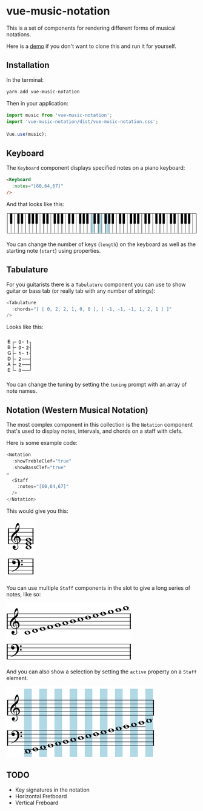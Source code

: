 # vue-music-notation

This is a set of components for rendering different forms of musical notations.

Here is a [demo](https://jherr.github.io/vue-music-notation/) if you don't want to clone this and run it for yourself.

## Installation

In the terminal:

```bash
yarn add vue-music-notation
```

Then in your application:

```js
import music from 'vue-music-notation';
import 'vue-music-notation/dist/vue-music-notation.css';

Vue.use(music);
```

## Keyboard

The `Keyboard` component displays specified notes on a piano keyboard:

```html
<Keyboard
  :notes="[60,64,67]"
/>
```

And that looks like this:

![Keyboard image](./images/keyboard.png)

You can change the number of keys (`length`) on the keyboard as well as the starting note (`start`) using properties.

## Tabulature

For you guitarists there is a `Tabulature` component you can use to show guitar or bass tab (or really tab with any number of strings):

```js
<Tabulature
  :chords="[ [ 0, 2, 2, 1, 0, 0 ], [ -1, -1, -1, 1, 2, 1 ] ]"
/>
```

Looks like this:

![Tabulature](./images/tabulature.png)

You can change the tuning by setting the `tuning` prompt with an array of note names.

## Notation (Western Musical Notation)

The most complex component in this collection is the `Notation` component that's used to display notes, intervals, and chords on a staff with clefs.

Here is some example code:

```js
<Notation
  :showTrebleClef="true"
  :showBassClef="true"
>
  <Staff
    :notes="[60,64,67]"
  />
</Notation>
```

This would give you this:

![Notation with C Major](./images/staff-with-chord.png)

You can use multiple `Staff` components in the slot to give a long series of notes, like so:

![Notation with notes](./images/staff-with-notes.png)

And you can also show a selection by setting the `active` property on a `Staff` element.

![Notation with active items](./images/staff-with-active.png)

## TODO

* Key signatures in the notation
* Horizontal Fretboard
* Vertical Freboard
